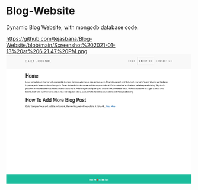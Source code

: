 # Blog-Website
Dynamic Blog Website, with mongodb database code.

https://github.com/tejasbana/Blog-Website/blob/main/Screenshot%202021-01-13%20at%206.21.47%20PM.png
<img src="https://github.com/tejasbana/Blog-Website/blob/main/Screenshot%202021-01-13%20at%206.21.47%20PM.png
" alt="front page" width="500" height="350"> 
